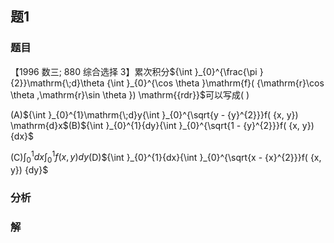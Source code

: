 ## 题1
### 题目
【1996 数三; 880 综合选择 3】累次积分${\int }_{0}^{\frac{\pi }{2}}\mathrm{\;d}\theta {\int }_{0}^{\cos \theta }\mathrm{f}( {\mathrm{r}\cos \theta ,\mathrm{r}\sin \theta }) \mathrm{{rdr}}$可以写成(   )

(A)${\int }_{0}^{1}\mathrm{\;d}y{\int }_{0}^{\sqrt{y - {y}^{2}}}f( {x, y}) \mathrm{d}x$(B)${\int }_{0}^{1}{dy}{\int }_{0}^{\sqrt{1 - {y}^{2}}}f( {x, y}) {dx}$

(C)${\int }_{0}^{1}{dx}{\int }_{0}^{1}f( {x, y}) {dy}$(D)${\int }_{0}^{1}{dx}{\int }_{0}^{\sqrt{x - {x}^{2}}}f( {x, y}) {dy}$
### 分析

### 解